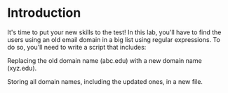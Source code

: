 # Introduction
It's time to put your new skills to the test! In this lab, you'll have to find the users using an old email domain in a big list using regular expressions. To do so, you'll need to write a script that includes:

Replacing the old domain name (abc.edu) with a new domain name (xyz.edu).

Storing all domain names, including the updated ones, in a new file.

